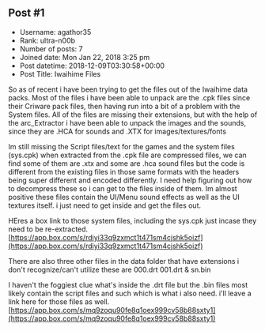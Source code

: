 ## Post #1
- Username: agathor35
- Rank: ultra-n00b
- Number of posts: 7
- Joined date: Mon Jan 22, 2018 3:25 pm
- Post datetime: 2018-12-09T03:30:58+00:00
- Post Title: Iwaihime Files

So as of recent i have been trying to get the files out of the Iwaihime data packs. 
Most of the files i have been able to unpack are the .cpk files since their Criware pack files, then having run into a bit of a problem with the System files.
All of the files are missing their extensions, but with the help of the arc_Extractor i have been able to unpack the images and the sounds, since they are .HCA for sounds and .XTX for images/textures/fonts 

Im still missing the Script files/text for the games and the system files (sys.cpk) when extracted from the .cpk file are compressed files, we can find some of them are .xtx and some are .hca sound files but the code is different from the existing files in those same formats with the headers being super different and encoded differently. I need help figuring out how to decompress these so i can get to the files inside of them. 
Im almost positive these files contain the UI/Menu sound effects as well as the UI textures itself. i just need to get inside and get the files out. 

HEres a box link to those system files, including the sys.cpk just incase they need to be re-extracted. 
[https://app.box.com/s/rdiyi33q9zxmct1t471sm4cjshk5oizf](https://app.box.com/s/rdiyi33q9zxmct1t471sm4cjshk5oizf)

There are also three other files in the data folder that have extensions i don't recognize/can't utilize 
these are 000.drt 001.drt & sn.bin

I haven't the foggiest clue what's inside the .drt file but the .bin files most likely contain the script files and such which is what i also need. 
i'll leave a link here for those files as well.
[https://app.box.com/s/mq9zoqu90fe8q1oex999cv58b88sxty1](https://app.box.com/s/mq9zoqu90fe8q1oex999cv58b88sxty1)

